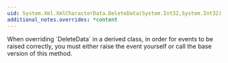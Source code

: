 ```yaml
---
uid: System.Xml.XmlCharacterData.DeleteData(System.Int32,System.Int32)
additional_notes.overrides: *content
---
```


<p>When overriding `DeleteData` in a derived class, in order for events to be raised correctly, you must either raise the event yourself or call the base version of this method.</p>



